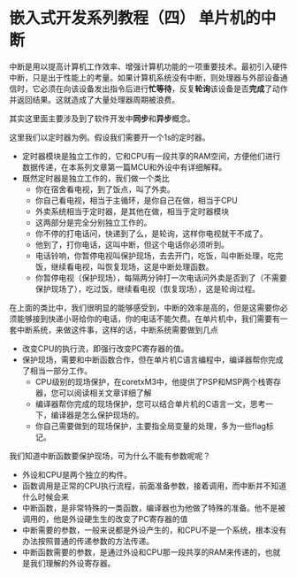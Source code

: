 # 嵌入式开发系列教程（四） 单片机的中断
中断是用以提高计算机工作效率、增强计算机功能的一项重要技术。最初引入硬件中断，只是出于性能上的考量。如果计算机系统没有中断，则处理器与外部设备通信时，它必须在向该设备发出指令后进行**忙等待**，反复**轮询**该设备是否**完成**了动作并返回结果。这就造成了大量处理器周期被浪费。

其实这里面主要涉及到了软件开发中**同步**和**异步**概念。

这里我们以定时器为例。假设我们需要开一个1s的定时器。

- 定时器模块是独立工作的，它和CPU有一段共享的RAM空间，方便他们进行数据传递，在本系列文章第一篇MCU和外设中有详细解释。
- 既然定时器是独立工作的，我们做一个类比
	- 你在宿舍看电视，到了饭点，叫了外卖。
	- 你自己看电视，相当于主循环，是你自己在做，相当于CPU
	- 外卖系统相当于定时器，是其他在做，相当于定时器模块
	- 这两部分是完全分别独立工作的。
	- 你不停的打电话问，快递到了么，是轮询，这样你电视就干不成了。
	- 他到了，打你电话，这叫中断，但这个电话你必须听到。
	- 电话铃响，你暂停电视叫保护现场，去去开门，吃饭，叫中断处理，吃完饭，继续看电视，叫恢复现场，这是中断处理函数。
	- 你暂停电视（保护现场），每隔两分钟打一次电话问外卖是否到了（不需要保护现场了），吃过饭，继续看电视（恢复现场），这是轮询过程。

在上面的类比中，我们很明显的能够感受到，中断的效率是高的，但是这需要你必须能够接到快递小哥给你的电话，你的电话不能欠费。在单片机中，我们需要有一套中断系统，来做这件事，这样的话，中断系统需要做到几点

- 改变CPU的执行流，即强行改变PC寄存器的值。
- 保护现场，需要和中断函数合作，但在单片机C语言编程中，编译器帮你完成了相当一部分工作。
	- CPU级别的现场保护，在coretxM3中，他提供了PSP和MSP两个栈寄存器，您可以阅读相关文章详细了解
	- 编译器帮你完成的现场保护，您可以结合单片机的C语言一文，思考一下，编译器是怎么保护现场的。
	- 你自己需要做到的现场保护，主要指全局变量的处理，多为一些flag标记。

我们知道中断函数要保护现场，可为什么不能有参数呢呢？

- 外设和CPU是两个独立的构件。
- 函数调用是正常的CPU执行流程，前面准备参数，接着调用，而中断并不知道什么时候会来
- 中断函数，是非常特殊的一类函数，编译器也为他做了特殊的准备。他不是被调用的，他是外设硬生生的改变了PC寄存器的值
- 中断需要的参数，一般来说都是外设产生的，和CPU不是一个系统，根本没有办法按照普通的传递参数的方法传递。
- 中断函数需要的参数，是通过外设和CPU那一段共享的RAM来传递的，也就是我们理解的外设寄存器。



